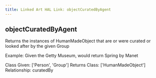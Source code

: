 ```yaml
---
title: Linked Art HAL Link: objectCuratedByAgent
---
```


## objectCuratedByAgent

Returns the instances of HumanMadeObject that are or were curated or looked after by the given Group

Example: Given the Getty Museum, would return Spring by Manet

Class Given: ['Person', 'Group']
Returns Class: ['HumanMadeObject']
Relationship: curatedBy
